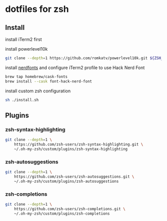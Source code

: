 # dotfiles for zsh

## Install

install iTerm2 first

install powerlevel10k

```bash
git clone --depth=1 https://github.com/romkatv/powerlevel10k.git ${ZSH_CUSTOM:-$HOME/.oh-my-zsh/custom}/themes/powerlevel10k
```

install [nerdfonts](https://github.com/ryanoasis/nerd-fonts) and configure iTerm2 profile to use Hack Nerd Font

```bash
brew tap homebrew/cask-fonts
brew install --cask font-hack-nerd-font
```

install custom zsh configuration

```bash
sh ./install.sh
```

## Plugins

### zsh-syntax-highlighting

```bash
git clone --depth=1 \
    https://github.com/zsh-users/zsh-syntax-highlighting.git \
    ~/.oh-my-zsh/custom/plugins/zsh-syntax-highlighting
```

### zsh-autosuggestions 

```bash
git clone --depth=1 \
    https://github.com/zsh-users/zsh-autosuggestions.git \
    ~/.oh-my-zsh/custom/plugins/zsh-autosuggestions
```

### zsh-completions

```bash
git clone --depth=1 \
    https://github.com/zsh-users/zsh-completions.git \
    ~/.oh-my-zsh/custom/plugins/zsh-completions
```
